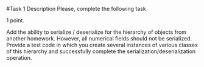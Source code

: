 #Task 1
Description
Please, complete the following task

1 point.

Add the ability to serialize / deserialize for the hierarchy of objects from another homework. However, all numerical 
fields should not be serialized. Provide a test code in which you create several instances of various classes of this 
hierarchy and successfully complete the serialization/deserialization operation.